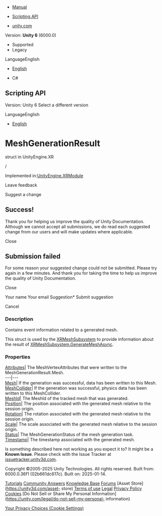 [ ]()

  * [Manual](../Manual/index.html)
  * [Scripting API](../ScriptReference/index.html)

  * [unity.com](https://unity.com/)

Version: **Unity 6** (6000.0)

  * Supported
  * Legacy

LanguageEnglish

  * [English]()

  * C#

[ ](https://docs.unity3d.com)

## Scripting API

Version: Unity 6 Select a different version

LanguageEnglish

  * [English]()

# MeshGenerationResult

struct in UnityEngine.XR

/

Implemented in:[UnityEngine.XRModule](UnityEngine.XRModule.html)

Leave feedback

Suggest a change

## Success!

Thank you for helping us improve the quality of Unity Documentation. Although
we cannot accept all submissions, we do read each suggested change from our
users and will make updates where applicable.

Close

## Submission failed

For some reason your suggested change could not be submitted. Please <a>try
again</a> in a few minutes. And thank you for taking the time to help us
improve the quality of Unity Documentation.

Close

Your name Your email Suggestion* Submit suggestion

Cancel

[ ]()

### Description

Contains event information related to a generated mesh.

This struct is used by the [XRMeshSubsystem](XR.XRMeshSubsystem.html) to
provide information about the result of
[XRMeshSubsystem.GenerateMeshAsync](XR.XRMeshSubsystem.GenerateMeshAsync.html).

### Properties

[Attributes](XR.MeshGenerationResult.Attributes.html)| The
MeshVertexAttributes that were written to the MeshGenerationResult.Mesh.  
---|---  
[Mesh](XR.MeshGenerationResult.Mesh.html)| If the generation was successful,
data has been written to this Mesh.  
[MeshCollider](XR.MeshGenerationResult.MeshCollider.html)| If the generation
was successful, physics data has been written to this MeshCollider.  
[MeshId](XR.MeshGenerationResult.MeshId.html)| The MeshId of the tracked mesh
that was generated.  
[Position](XR.MeshGenerationResult.Position.html)| The position associated
with the generated mesh relative to the session origin.  
[Rotation](XR.MeshGenerationResult.Rotation.html)| The rotation associated
with the generated mesh relative to the session origin.  
[Scale](XR.MeshGenerationResult.Scale.html)| The scale associated with the
generated mesh relative to the session origin.  
[Status](XR.MeshGenerationResult.Status.html)| The MeshGenerationStatus of the
mesh generation task.  
[Timestamp](XR.MeshGenerationResult.Timestamp.html)| The timestamp associated
with the generated mesh.  
  
Is something described here not working as you expect it to? It might be a
**Known Issue**. Please check with the Issue Tracker at
[issuetracker.unity3d.com](https://issuetracker.unity3d.com).

Copyright ©2005-2025 Unity Technologies. All rights reserved. Built from:
6000.0.36f1 (02b661dc617c). Built on: 2025-01-14.

[Tutorials](https://unity3d.com/learn) [Community
Answers](https://answers.unity3d.com) [Knowledge
Base](https://support.unity3d.com/hc/en-us)
[Forums](https://forum.unity3d.com) [Asset Store](https://unity3d.com/asset-
store) [Terms of use](https://docs.unity3d.com/Manual/TermsOfUse.html)
[Legal](https://unity.com/legal) [Privacy
Policy](https://unity.com/legal/privacy-policy)
[Cookies](https://unity.com/legal/cookie-policy) [Do Not Sell or Share My
Personal Information](https://unity.com/legal/do-not-sell-my-personal-
information)

[Your Privacy Choices (Cookie Settings)](javascript:void\(0\);)

